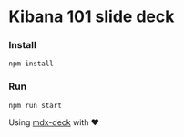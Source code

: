 # Kibana 101 slide deck

### Install

```
npm install
```

### Run

```
npm run start
```

Using [mdx-deck](https://github.com/jxnblk/mdx-deck) with ❤️ 
